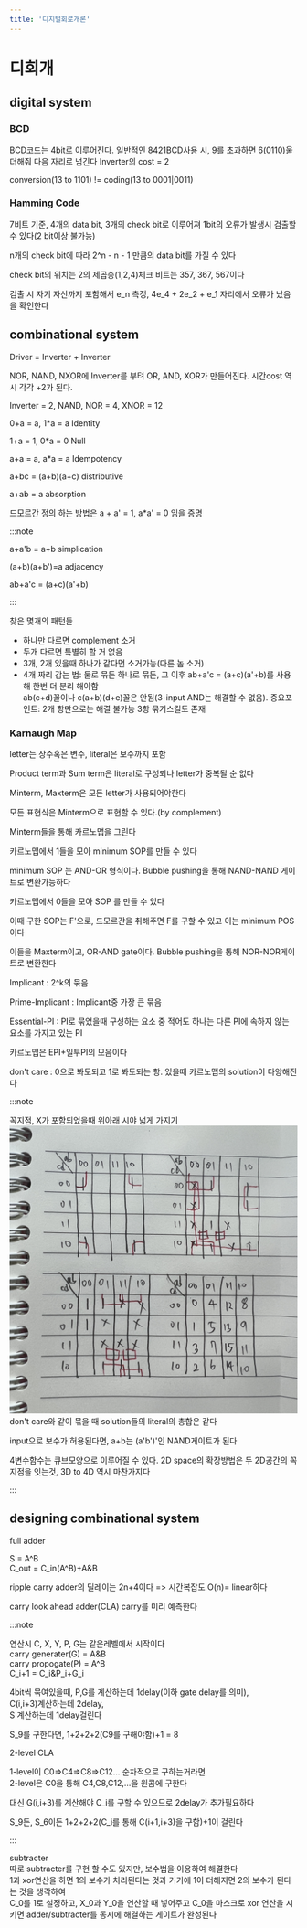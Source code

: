 ```yaml
---
title: '디지털회로개론'
---
```


# 디회개

## digital system

### BCD

BCD코드는 4bit로 이루어진다. 일반적인 8421BCD사용 시, 9를 초과하면 6(0110)울 더해줘 다음 자리로 넘긴다
Inverter의 cost = 2

conversion(13 to 1101) != coding(13 to 0001|0011)

### Hamming Code

7비트 기준, 4개의 data bit, 3개의 check bit로 이루어져 1bit의 오류가 발생시 검출할 수 있다(2 bit이상 불가능)

n개의 check bit에 따라 2^n - n - 1 만큼의 data bit를 가질 수 있다

check bit의 위치는 2의 제곱승(1,2,4)체크 비트는 357, 367, 567이다   

검출 시 자기 자신까지 포함해서 e_n 측정, 4e_4 + 2e_2 + e_1 자리에서 오류가 났음을 확인한다



## combinational system

Driver = Inverter + Inverter

NOR, NAND, NXOR에 Inverter를 부텨 OR, AND, XOR가 만들어진다. 시간cost 역시 각각 +2가 된다.

Inverter = 2, NAND, NOR = 4, XNOR = 12

0+a = a, 1\*a = a Identity

1+a = 1, 0\*a = 0 Null

a+a = a, a\*a = a Idempotency

a+bc = (a+b)(a+c) distributive

a+ab = a absorption

드모르간 정의 하는 방법은 a + a' = 1, a*a' = 0 임을 증명

:::note

a+a'b = a+b simplication

(a+b)(a+b')=a adjacency

ab+a'c = (a+c)(a'+b)

:::

찾은 몇개의 패턴들   
- 하나만 다르면 complement 소거
- 두개 다르면 특별히 할 거 없음
- 3개, 2개 있을때 하나가 같다면 소거가능(다른 놈 소거)
- 4개 짜리 감는 법: 둘로 묶든 하나로 묶든, 그 이후 ab+a'c = (a+c)(a'+b)를 사용해 한번 더 분리 해야함   
  ab(c+d)꼴이나 c(a+b)(d+e)꼴은 안됨(3-input AND는 해결할 수 없음). 중요포인트: 2개 항만으로는 해결 불가능
  3항 묶기스킬도 존재

### Karnaugh Map

letter는 상수혹은 변수, literal은 보수까지 포함

Product term과 Sum term은 literal로 구성되나 letter가 중복될 순 없다

Minterm, Maxterm은 모든 letter가 사용되어야한다

모든 표현식은 Minterm으로 표현할 수 있다.(by complement)

Minterm들을 통해 카르노맵을 그린다

카르노맵에서 1들을 모아 minimum SOP를 만들 수 있다

minimum SOP 는 AND-OR 형식이다. Bubble pushing을 통해 NAND-NAND 게이트로 변환가능하다

카르노맵에서 0들을 모아 SOP 를 만들 수 있다

이때 구한 SOP는 F'으로, 드모르간을 취해주면 F를 구할 수 있고 이는 minimum POS이다

이들을 Maxterm이고, OR-AND gate이다. Bubble pushing을 통해 NOR-NOR게이트로 변환한다

Implicant : 2^k의 묶음

Prime-Implicant : Implicant중 가장 큰 묶음

Essential-PI : PI로 묶었을때 구성하는 요소 중 적어도 하나는 다른 PI에 속하지 않는 요소를 가지고 있는 PI

카르노맵은 EPI+일부PI의 모음이다

don't care : 0으로 봐도되고 1로 봐도되는 항. 있을때 카르노맵의 solution이 다양해진다

:::note

꼭지점, X가 포함되었을때 위아래 시야 넓게 가지기
![Alt text ](../assets/IMG_2760.jpeg)
don't care와 같이 묶을 때 solution들의 literal의 총합은 같다

input으로 보수가 허용된다면, a+b는 (a'b')'인 NAND게이트가 된다

4변수함수는 큐브모양으로 이루어질 수 있다. 2D space의 확장방법은 두 2D공간의 꼭지점을 잇는것, 3D to 4D 역시 마찬가지다

:::

## designing combinational system

full adder

S = A^B  
C_out = C_in(A^B)+A&B

ripple carry adder의 딜레이는 2n+4이다 => 시간복잡도 O(n)= linear하다

carry look ahead adder(CLA) carry를 미리 예측한다

:::note

연산시 C, X, Y, P, G는 같은레벨에서 시작이다   
carry generater(G) = A&B  
carry propogate(P) = A^B  
C_i+1 = C_i&P_i+G_i

4bit씩 묶여있을때, P,G를 계산하는데 1delay(이하 gate delay를 의미),  
C(i,i+3)계산하는데 2delay,  
S 계산하는데 1delay걸린다

S_9를 구한다면, 1+2+2+2(C9를 구해야함)+1 = 8

2-level CLA

1-level이 C0=>C4=>C8=>C12... 순차적으로 구하는거라면  
2-level은 C0을 통해 C4,C8,C12,...을 원콤에 구한다

대신 G(i,i+3)를 계산해야 C_i를 구할 수 있으므로 2delay가 추가필요하다

S_9든, S_6이든 1+2+2+2(C_i를 통해 C(i+1,i+3)을 구함)+1이 걸린다

:::

subtracter   
따로 subtracter를 구현 할 수도 있지만, 보수법을 이용하여 해결한다   
1과 xor연산을 하면 1의 보수가 처리된다는 것과 거기에 1이 더해지면 2의 보수가 된다는 것을 생각하여   
C_0를 1로 설정하고,  X_0과 Y_0을 연산할 때 넣어주고 C_0을 마스크로 xor 연산을 시키면 adder/subtracter를 동시에 해결하는 게이트가 완성된다   

